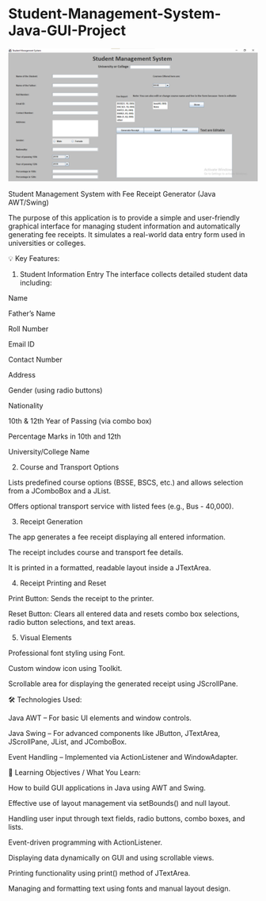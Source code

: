 # Student-Management-System-Java-GUI-Project

![image alt](https://github.com/Muzammil-khan-uni/Student-Management-System-Java-GUI-Project/blob/main/Output%20Application.png?raw=true)


Student Management System with Fee Receipt Generator (Java AWT/Swing)

The purpose of this application is to provide a simple and user-friendly graphical interface for managing student information and automatically generating fee receipts. It simulates a real-world data entry form used in universities or colleges.

💡 Key Features:
1. Student Information Entry
The interface collects detailed student data including:

Name

Father’s Name

Roll Number

Email ID

Contact Number

Address

Gender (using radio buttons)

Nationality

10th & 12th Year of Passing (via combo box)

Percentage Marks in 10th and 12th

University/College Name

2. Course and Transport Options

Lists predefined course options (BSSE, BSCS, etc.) and allows selection from a JComboBox and a JList.

Offers optional transport service with listed fees (e.g., Bus - 40,000).

3. Receipt Generation

The app generates a fee receipt displaying all entered information.

The receipt includes course and transport fee details.

It is printed in a formatted, readable layout inside a JTextArea.

4. Receipt Printing and Reset

Print Button: Sends the receipt to the printer.

Reset Button: Clears all entered data and resets combo box selections, radio button selections, and text areas.

5. Visual Elements

Professional font styling using Font.

Custom window icon using Toolkit.

Scrollable area for displaying the generated receipt using JScrollPane.

🛠️ Technologies Used:

Java AWT – For basic UI elements and window controls.

Java Swing – For advanced components like JButton, JTextArea, JScrollPane, JList, and JComboBox.

Event Handling – Implemented via ActionListener and WindowAdapter.

🧠 Learning Objectives / What You Learn:

How to build GUI applications in Java using AWT and Swing.

Effective use of layout management via setBounds() and null layout.

Handling user input through text fields, radio buttons, combo boxes, and lists.

Event-driven programming with ActionListener.

Displaying data dynamically on GUI and using scrollable views.

Printing functionality using print() method of JTextArea.

Managing and formatting text using fonts and manual layout design.
